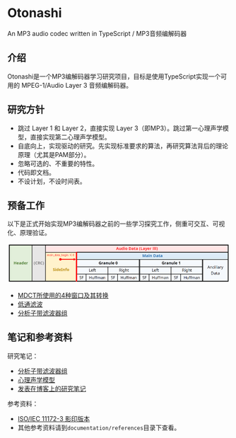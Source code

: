 # Otonashi

An MP3 audio codec written in TypeScript / MP3音频编解码器

## 介绍

Otonashi是一个MP3编解码器学习研究项目，目标是使用TypeScript实现一个可用的 MPEG-1/Audio Layer 3 音频编解码器。

## 研究方针

- 跳过 Layer 1 和 Layer 2，直接实现 Layer 3（即MP3）。跳过第一心理声学模型，直接实现第二心理声学模型。
- 自底向上，实现驱动的研究。先实现标准要求的算法，再研究算法背后的理论原理（尤其是PAM部分）。
- 忽略可选的、不重要的特性。
- 代码即文档。
- 不设计划，不设时间表。

## 预备工作

以下是正式开始实现MP3编解码器之前的一些学习探究工作，侧重可交互、可视化、原理验证。

![帧结构](./documentation/notes/mp3-frame.png)

- [MDCT所使用的4种窗口及其转换](https://mikukonai.com/Otonashi/MDCT-windows.html)
- [低通滤波](https://mikukonai.com/Otonashi/LPF.html)
- [分析子带滤波器组](https://mikukonai.com/Otonashi/Filterbank.html)

## 笔记和参考资料

研究笔记：

- [分析子带滤波器组](./documentation/notes/分析子带滤波器组.md)
- [心理声学模型](./documentation/notes/心理声学模型.md)
- [发表在博客上的研究笔记](https://mikukonai.com/#/wiki/MP3%E7%BC%96%E8%A7%A3%E7%A0%81%E5%8E%9F%E7%90%86)

参考资料：

- [ISO/IEC 11172-3 影印版本](./documentation/references/ISO-IEC-11172-3.pdf)
- 其他参考资料请到`documentation/references`目录下查看。

